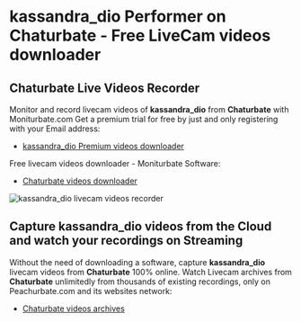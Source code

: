 # kassandra_dio Performer on Chaturbate - Free LiveCam videos downloader

## Chaturbate Live Videos Recorder

Monitor and record livecam videos of **kassandra_dio** from **Chaturbate** with Moniturbate.com
Get a premium trial for free by just and only registering with your Email address:
* [kassandra_dio Premium videos downloader](https://moniturbate.com/request-demo-licence-key.html)

Free livecam videos downloader - Moniturbate Software:
* [Chaturbate videos downloader](https://moniturbate.com/moniturbate-download-software.html)

![kassandra_dio livecam videos recorder](https://peachurnet.com/templates/moniturbate-software.png)


## Capture kassandra_dio videos from the Cloud and watch your recordings on Streaming

Without the need of downloading a software, capture **kassandra_dio** livecam videos from **Chaturbate** 100% online.
Watch Livecam archives from **Chaturbate** unlimitedly from thousands of existing recordings, only on Peachurbate.com and its websites network:
* [Chaturbate videos archives](https://peachurnet.com/)